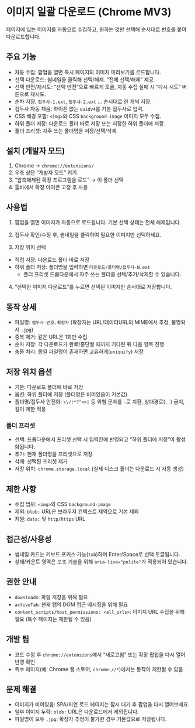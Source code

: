 # 이미지 일괄 다운로드 (Chrome MV3)

페이지에 있는 이미지를 자동으로 수집하고, 원하는 것만 선택해 순서대로 번호를 붙여 다운로드합니다.

## 주요 기능

- 자동 수집: 팝업을 열면 즉시 페이지의 이미지 미리보기를 로드합니다.
- 선택 다운로드: 썸네일을 클릭해 선택/해제. “전체 선택/해제” 제공.
- 선택 반전/재시도: “선택 반전”으로 빠르게 토글, 자동 수집 실패 시 “다시 시도” 버튼으로 재시도.
- 순차 저장: `접두사-1.ext`, `접두사-2.ext` … 순서대로 한 개씩 저장.
- 접두사 자동 채움: 하이픈 없는 `uuidv4`를 기본 접두사로 입력.
- CSS 배경 포함: `<img>`와 CSS `background-image` 이미지 모두 수집.
- 하위 폴더 저장: 다운로드 폴더 바로 저장 또는 지정한 하위 폴더에 저장.
- 폴더 프리셋: 자주 쓰는 폴더명을 저장/선택/삭제.

## 설치 (개발자 모드)

1. Chrome → `chrome://extensions/`
2. 우측 상단 “개발자 모드” 켜기
3. “압축해제된 확장 프로그램을 로드” → 이 폴더 선택
4. 툴바에서 확장 아이콘 고정 후 사용

## 사용법

1) 팝업을 열면 이미지가 자동으로 로드됩니다. 기본 선택 상태는 전체 해제입니다.

2) 접두사 확인/수정 후, 썸네일을 클릭하여 필요한 이미지만 선택하세요.

3) 저장 위치 선택
- 직접 저장: 다운로드 폴더 바로 저장
- 하위 폴더 저장: 폴더명을 입력하면 `다운로드/폴더명/접두사-N.ext`
  - 폴더 프리셋 드롭다운에서 자주 쓰는 폴더를 선택/추가/삭제할 수 있습니다.

4) “선택한 이미지 다운로드”를 누르면 선택된 이미지만 순서대로 저장합니다.

## 동작 상세

- 파일명: `접두사-번호.확장자` (확장자는 URL/데이터URL의 MIME에서 추정, 불명확 시 `.jpg`)
- 중복 제거: 같은 URL은 1회만 수집
- 순차 저장: 각 다운로드가 완료/중단될 때까지 기다린 뒤 다음 항목 진행
- 충돌 처리: 동일 파일명이 존재하면 고유하게(`uniquify`) 저장

## 저장 위치 옵션

- 기본: 다운로드 폴더에 바로 저장
- 옵션: 하위 폴더에 저장 (폴더명은 비어있음이 기본값)
- 폴더명/접두사 안전화: `\\/:*?"<>|` 등 위험 문자를 `-`로 치환, 상대경로(`..`) 금지, 길이 제한 적용

### 폴더 프리셋

- 선택: 드롭다운에서 프리셋 선택 시 입력칸에 반영되고 “하위 폴더에 저장”이 활성화됩니다.
- 추가: 현재 폴더명을 프리셋으로 저장
- 삭제: 선택된 프리셋 제거
- 저장 위치: `chrome.storage.local` (실제 디스크 폴더는 다운로드 시 자동 생성)

## 제한 사항

- 수집 범위: `<img>`와 CSS `background-image`
- 제외: `blob:` URL은 브라우저 컨텍스트 제약으로 기본 제외
- 지원: `data:` 및 `http/https` URL

## 접근성/사용성

- 썸네일 카드는 키보드 포커스 가능(`tab`)하며 Enter/Space로 선택 토글됩니다.
- 상태/카운트 영역은 보조 기술을 위해 `aria-live="polite"`가 적용되어 있습니다.

## 권한 안내

- `downloads`: 파일 저장을 위해 필요
- `activeTab`: 현재 탭의 DOM 접근 메시징을 위해 필요
- `content_scripts/host_permissions: <all_urls>`: 이미지 URL 수집을 위해 필요 (특수 페이지는 제한될 수 있음)

## 개발 팁

- 코드 수정 후 `chrome://extensions`에서 “새로고침” 또는 확장 팝업을 다시 열어 반영 확인
- 특수 페이지(예: Chrome 웹 스토어, `chrome://*`)에서는 동작이 제한될 수 있음

## 문제 해결

- 이미지가 비어있음: SPA/지연 로드 페이지는 잠시 대기 후 팝업을 다시 열어보세요.
- 일부 이미지 누락: `blob:` URL은 다운로드에서 제외됩니다.
- 파일명이 모두 `.jpg`: 확장자 추정이 불가한 경우 기본값으로 저장됩니다.
